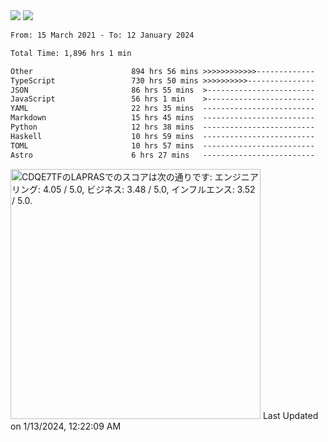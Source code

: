<div>
  <img src="https://github-readme-stats.vercel.app/api?username=naporin0624&count_private=true&show_icons=true" />
  <img src="https://github-readme-stats.vercel.app/api/top-langs/?username=naporin0624&layout=compact&hide=css" />
  <!--START_SECTION:waka-->

```txt
From: 15 March 2021 - To: 12 January 2024

Total Time: 1,896 hrs 1 min

Other                      894 hrs 56 mins >>>>>>>>>>>>-------------   47.20 %
TypeScript                 730 hrs 50 mins >>>>>>>>>>---------------   38.55 %
JSON                       86 hrs 55 mins  >------------------------   04.58 %
JavaScript                 56 hrs 1 min    >------------------------   02.96 %
YAML                       22 hrs 35 mins  -------------------------   01.19 %
Markdown                   15 hrs 45 mins  -------------------------   00.83 %
Python                     12 hrs 38 mins  -------------------------   00.67 %
Haskell                    10 hrs 59 mins  -------------------------   00.58 %
TOML                       10 hrs 57 mins  -------------------------   00.58 %
Astro                      6 hrs 27 mins   -------------------------   00.34 %
```

<!--END_SECTION:waka-->
  
  <!--START_SECTION:lapras-card-->
<p ><a href="https://lapras.com/public/CDQE7TF" target="_blank" rel="noopener noreferrer"><img alt="CDQE7TFのLAPRASでのスコアは次の通りです: エンジニアリング: 4.05 / 5.0, ビジネス: 3.48 / 5.0, インフルエンス: 3.52 / 5.0." src="https://lapras-card-generator.vercel.app/api/svg?e=4.05&b=3.48&i=3.52&b1=%23232323&b2=%236d6d6d&i1=%23212121&i2=%23818181&l=ja" width="400" ></a>  
Last Updated on 1/13/2024, 12:22:09 AM</p>
<!--END_SECTION:lapras-card-->
</div>
